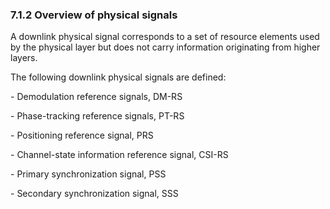 ### 7.1.2 Overview of physical signals

A downlink physical signal corresponds to a set of resource elements
used by the physical layer but does not carry information originating
from higher layers.

The following downlink physical signals are defined:

\- Demodulation reference signals, DM-RS

\- Phase-tracking reference signals, PT-RS

\- Positioning reference signal, PRS

\- Channel-state information reference signal, CSI-RS

\- Primary synchronization signal, PSS

\- Secondary synchronization signal, SSS